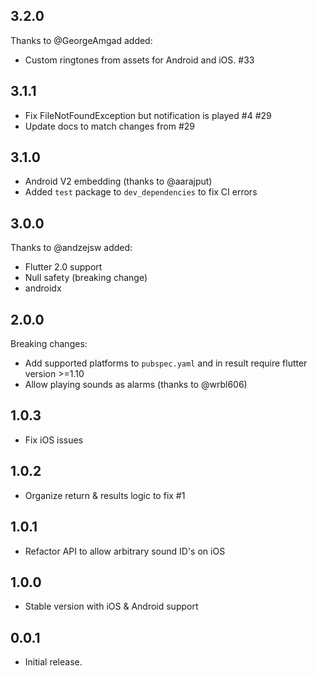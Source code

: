 ## 3.2.0

Thanks to @GeorgeAmgad added:

- Custom ringtones from assets for Android and iOS. #33

## 3.1.1

- Fix FileNotFoundException but notification is played #4 #29
- Update docs to match changes from #29

## 3.1.0

- Android V2 embedding (thanks to @aarajput)
- Added `test` package to `dev_dependencies` to fix CI errors

## 3.0.0

Thanks to @andzejsw added:

- Flutter 2.0 support
- Null safety (breaking change)
- androidx

## 2.0.0

Breaking changes:

- Add supported platforms to `pubspec.yaml` and in result require flutter version >=1.10
- Allow playing sounds as alarms (thanks to @wrbl606)

## 1.0.3

- Fix iOS issues

## 1.0.2

- Organize return & results logic to fix #1

## 1.0.1

- Refactor API to allow arbitrary sound ID's on iOS

## 1.0.0

- Stable version with iOS & Android support

## 0.0.1

- Initial release.
